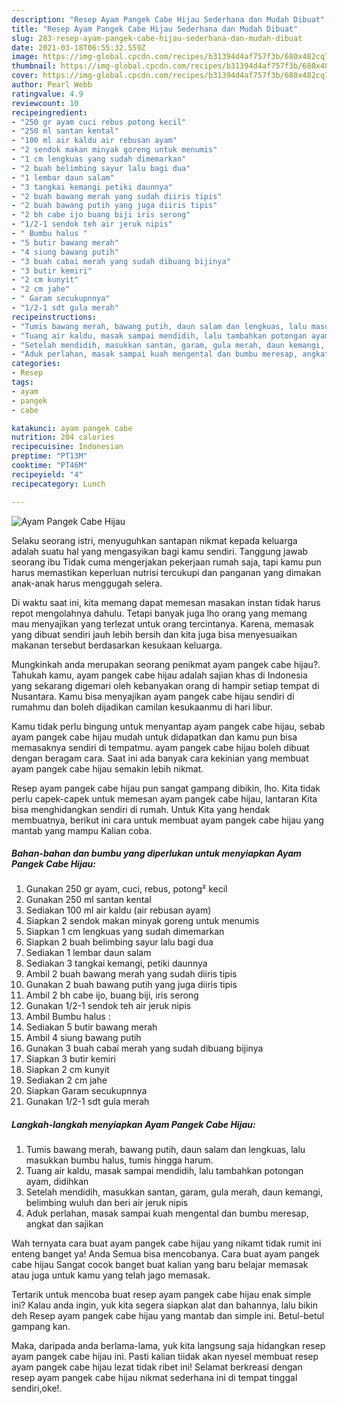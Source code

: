 ```yaml
---
description: "Resep Ayam Pangek Cabe Hijau Sederhana dan Mudah Dibuat"
title: "Resep Ayam Pangek Cabe Hijau Sederhana dan Mudah Dibuat"
slug: 283-resep-ayam-pangek-cabe-hijau-sederhana-dan-mudah-dibuat
date: 2021-03-18T06:55:32.559Z
image: https://img-global.cpcdn.com/recipes/b31394d4af757f3b/680x482cq70/ayam-pangek-cabe-hijau-foto-resep-utama.jpg
thumbnail: https://img-global.cpcdn.com/recipes/b31394d4af757f3b/680x482cq70/ayam-pangek-cabe-hijau-foto-resep-utama.jpg
cover: https://img-global.cpcdn.com/recipes/b31394d4af757f3b/680x482cq70/ayam-pangek-cabe-hijau-foto-resep-utama.jpg
author: Pearl Webb
ratingvalue: 4.9
reviewcount: 10
recipeingredient:
- "250 gr ayam cuci rebus potong kecil"
- "250 ml santan kental"
- "100 ml air kaldu air rebusan ayam"
- "2 sendok makan minyak goreng untuk menumis"
- "1 cm lengkuas yang sudah dimemarkan"
- "2 buah belimbing sayur lalu bagi dua"
- "1 lembar daun salam"
- "3 tangkai kemangi petiki daunnya"
- "2 buah bawang merah yang sudah diiris tipis"
- "2 buah bawang putih yang juga diiris tipis"
- "2 bh cabe ijo buang biji iris serong"
- "1/2-1 sendok teh air jeruk nipis"
- " Bumbu halus "
- "5 butir bawang merah"
- "4 siung bawang putih"
- "3 buah cabai merah yang sudah dibuang bijinya"
- "3 butir kemiri"
- "2 cm kunyit"
- "2 cm jahe"
- " Garam secukupnnya"
- "1/2-1 sdt gula merah"
recipeinstructions:
- "Tumis bawang merah, bawang putih, daun salam dan lengkuas, lalu masukkan bumbu halus, tumis hingga harum."
- "Tuang air kaldu, masak sampai mendidih, lalu tambahkan potongan ayam, didihkan"
- "Setelah mendidih, masukkan santan, garam, gula merah, daun kemangi, belimbing wuluh dan beri air jeruk nipis"
- "Aduk perlahan, masak sampai kuah mengental dan bumbu meresap, angkat dan sajikan"
categories:
- Resep
tags:
- ayam
- pangek
- cabe

katakunci: ayam pangek cabe 
nutrition: 204 calories
recipecuisine: Indonesian
preptime: "PT13M"
cooktime: "PT46M"
recipeyield: "4"
recipecategory: Lunch

---
```



![Ayam Pangek Cabe Hijau](https://img-global.cpcdn.com/recipes/b31394d4af757f3b/680x482cq70/ayam-pangek-cabe-hijau-foto-resep-utama.jpg)

Selaku seorang istri, menyuguhkan santapan nikmat kepada keluarga adalah suatu hal yang mengasyikan bagi kamu sendiri. Tanggung jawab seorang ibu Tidak cuma mengerjakan pekerjaan rumah saja, tapi kamu pun harus memastikan keperluan nutrisi tercukupi dan panganan yang dimakan anak-anak harus menggugah selera.

Di waktu  saat ini, kita memang dapat memesan masakan instan tidak harus repot mengolahnya dahulu. Tetapi banyak juga lho orang yang memang mau menyajikan yang terlezat untuk orang tercintanya. Karena, memasak yang dibuat sendiri jauh lebih bersih dan kita juga bisa menyesuaikan makanan tersebut berdasarkan kesukaan keluarga. 



Mungkinkah anda merupakan seorang penikmat ayam pangek cabe hijau?. Tahukah kamu, ayam pangek cabe hijau adalah sajian khas di Indonesia yang sekarang digemari oleh kebanyakan orang di hampir setiap tempat di Nusantara. Kamu bisa menyajikan ayam pangek cabe hijau sendiri di rumahmu dan boleh dijadikan camilan kesukaanmu di hari libur.

Kamu tidak perlu bingung untuk menyantap ayam pangek cabe hijau, sebab ayam pangek cabe hijau mudah untuk didapatkan dan kamu pun bisa memasaknya sendiri di tempatmu. ayam pangek cabe hijau boleh dibuat dengan beragam cara. Saat ini ada banyak cara kekinian yang membuat ayam pangek cabe hijau semakin lebih nikmat.

Resep ayam pangek cabe hijau pun sangat gampang dibikin, lho. Kita tidak perlu capek-capek untuk memesan ayam pangek cabe hijau, lantaran Kita bisa menghidangkan sendiri di rumah. Untuk Kita yang hendak membuatnya, berikut ini cara untuk membuat ayam pangek cabe hijau yang mantab yang mampu Kalian coba.

<!--inarticleads1-->

##### Bahan-bahan dan bumbu yang diperlukan untuk menyiapkan Ayam Pangek Cabe Hijau:

1. Gunakan 250 gr ayam, cuci, rebus, potong² kecil
1. Gunakan 250 ml santan kental
1. Sediakan 100 ml air kaldu (air rebusan ayam)
1. Siapkan 2 sendok makan minyak goreng untuk menumis
1. Siapkan 1 cm lengkuas yang sudah dimemarkan
1. Siapkan 2 buah belimbing sayur lalu bagi dua
1. Sediakan 1 lembar daun salam
1. Sediakan 3 tangkai kemangi, petiki daunnya
1. Ambil 2 buah bawang merah yang sudah diiris tipis
1. Gunakan 2 buah bawang putih yang juga diiris tipis
1. Ambil 2 bh cabe ijo, buang biji, iris serong
1. Gunakan 1/2-1 sendok teh air jeruk nipis
1. Ambil  Bumbu halus :
1. Sediakan 5 butir bawang merah
1. Ambil 4 siung bawang putih
1. Gunakan 3 buah cabai merah yang sudah dibuang bijinya
1. Siapkan 3 butir kemiri
1. Siapkan 2 cm kunyit
1. Sediakan 2 cm jahe
1. Siapkan  Garam secukupnnya
1. Gunakan 1/2-1 sdt gula merah




<!--inarticleads2-->

##### Langkah-langkah menyiapkan Ayam Pangek Cabe Hijau:

1. Tumis bawang merah, bawang putih, daun salam dan lengkuas, lalu masukkan bumbu halus, tumis hingga harum.
1. Tuang air kaldu, masak sampai mendidih, lalu tambahkan potongan ayam, didihkan
1. Setelah mendidih, masukkan santan, garam, gula merah, daun kemangi, belimbing wuluh dan beri air jeruk nipis
1. Aduk perlahan, masak sampai kuah mengental dan bumbu meresap, angkat dan sajikan




Wah ternyata cara buat ayam pangek cabe hijau yang nikamt tidak rumit ini enteng banget ya! Anda Semua bisa mencobanya. Cara buat ayam pangek cabe hijau Sangat cocok banget buat kalian yang baru belajar memasak atau juga untuk kamu yang telah jago memasak.

Tertarik untuk mencoba buat resep ayam pangek cabe hijau enak simple ini? Kalau anda ingin, yuk kita segera siapkan alat dan bahannya, lalu bikin deh Resep ayam pangek cabe hijau yang mantab dan simple ini. Betul-betul gampang kan. 

Maka, daripada anda berlama-lama, yuk kita langsung saja hidangkan resep ayam pangek cabe hijau ini. Pasti kalian tiidak akan nyesel membuat resep ayam pangek cabe hijau lezat tidak ribet ini! Selamat berkreasi dengan resep ayam pangek cabe hijau nikmat sederhana ini di tempat tinggal sendiri,oke!.


